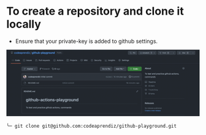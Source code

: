 # To create a repository and clone it locally

- Ensure that your private-key is added to github settings.

![img.png](.images/repo.png)

```bash
╰─ git clone git@github.com:codeaprendiz/github-playground.git
```